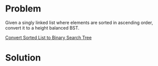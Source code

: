 
# Problem

Given a singly linked list where elements are sorted in ascending order,
convert it to a height balanced BST.



[Convert Sorted List to Binary Search Tree](https://leetcode.com/problems/convert-sorted-list-to-binary-search-tree)

# Solution



